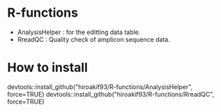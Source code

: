 # R-functions
- AnalysisHelper : for the editting data table.
- RreadQC : Quality check of amplicon sequence data.

# How to install
devtools::install_github("hiroakif93/R-functions/AnalysisHelper", force=TRUE)
devtools::install_github("hiroakif93/R-functions/RreadQC", force=TRUE)
